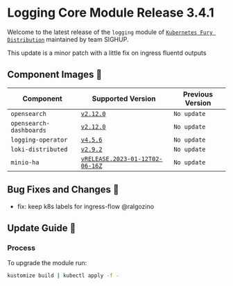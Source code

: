 # Logging Core Module Release 3.4.1

Welcome to the latest release of the `logging` module of [`Kubernetes Fury Distribution`](https://github.com/sighupio/fury-distribution) maintained by team SIGHUP.

This update is a minor patch with a little fix on ingress fluentd outputs

## Component Images 🚢

| Component               | Supported Version                                                                                   | Previous Version |
| ----------------------- | --------------------------------------------------------------------------------------------------- | ---------------- |
| `opensearch`            | [`v2.12.0`](https://github.com/opensearch-project/OpenSearch/releases/tag/2.12.0)                   | `No update`      |
| `opensearch-dashboards` | [`v2.12.0`](https://github.com/opensearch-project/OpenSearch-Dashboards/releases/tag/2.12.0)        | `No update`      |
| `logging-operator`      | [`v4.5.6`](https://github.com/kube-logging/logging-operator/releases/tag/4.5.6)                     | `No update`      |
| `loki-distributed`      | [`v2.9.2`](https://github.com/grafana/loki/releases/tag/v2.9.2)                                     | `No update`      |
| `minio-ha`              | [`vRELEASE.2023-01-12T02-06-16Z`](https://github.com/minio/minio/tree/RELEASE.2023-01-12T02-06-16Z) | `No update`      |

## Bug Fixes and Changes 🐛

- fix: keep k8s labels for ingress-flow @ralgozino

## Update Guide 🦮

### Process

To upgrade the module run:

```bash
kustomize build | kubectl apply -f -
```
